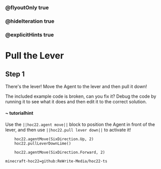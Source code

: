 ### @flyoutOnly true
### @hideIteration true
### @explicitHints true


# Pull the Lever

## Step 1
There's the lever! Move the Agent to the lever and then pull it down!

The included example code is broken, can you fix it? Debug the code by running it to see what it does and then edit it to the correct solution.

#### ~ tutorialhint 
Use the ``||hoc22.agent move||`` block to position the Agent in front of the lever, and then use ``||hoc22.pull lever down||`` to activate it!

```ghost
    hoc22.agentMove(SixDirection.Up, 2)
    hoc22.pullLeverDownLime()
```
```template
    hoc22.agentMove(SixDirection.Forward, 2)
```

```package
minecraft-hoc22=github:ReWrite-Media/hoc22-ts
```